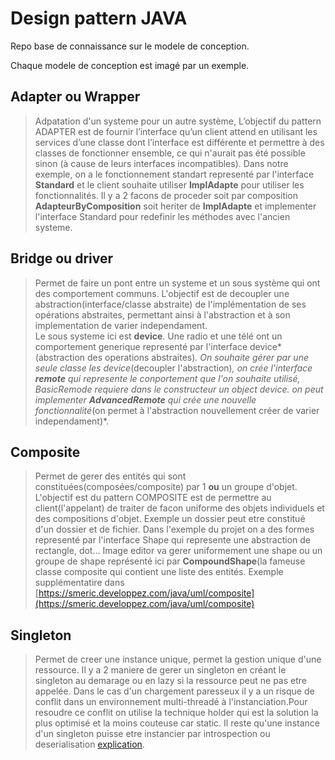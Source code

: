 # Design pattern JAVA 

Repo base de connaissance sur le modele de conception.

Chaque modele de conception est imagé par un exemple.

## Adapter ou Wrapper
> Adpatation d'un systeme pour un autre système, L’objectif du pattern ADAPTER est de fournir l’interface qu’un client attend en utilisant les services d’une classe dont l’interface est différente et permettre à des classes de fonctionner ensemble, ce qui n'aurait pas été possible sinon (à cause de leurs interfaces incompatibles).
Dans notre exemple, on a le fonctionnement standart representé par l'interface **Standard** et le client souhaite utiliser **ImplAdapte** pour utiliser les fonctionnalités. Il y a 2 facons de proceder soit par composition **AdapteurByComposition** soit heriter de **ImplAdapte** et implementer l'interface Standard pour redefinir les méthodes avec l'ancien systeme.

## Bridge ou driver
> Permet de faire un pont entre un systeme et un sous système qui ont des comportement communs. L'objectif est de decoupler une abstraction(interface/classe abstraite) de l'implémentation de ses opérations abstraites, permettant ainsi à l'abstraction et à son implementation de varier independament.   
Le sous systeme ici est **device**. Une radio et une télé ont un comportement generique representé par l'interface device*(abstraction des operations abstraites)*.
On souhaite gérer par une seule classe les device*(decoupler l'abstraction)*, on crée l'interface **remote** qui represente le conportement que l'on souhaite utilisé, BasicRemode requiere dans le constructeur un object device. on peut implementer **AdvancedRemote** qui crée une nouvelle fonctionnalité*(on permet à l'abstraction nouvellement créer de varier independament)*.


## Composite
>Permet de gerer des entités qui sont constituées(composées/composite) par 1 **ou** un groupe d'objet. L'objectif est du pattern COMPOSITE est de permettre au client(l'appelant) de traiter de facon uniforme des objets individuels et des compositions d'objet. Exemple un dossier peut etre constitué d'un dossier et de fichier.
Dans l'exemple du projet on a des formes representé par l'interface Shape qui represente une abstraction de rectangle, dot... Image editor va gerer uniformement une shape ou un groupe de shape représenté ici par **CompoundShape**(la fameuse classe composite qui contient une liste des entités. Exemple supplémentatire dans [https://smeric.developpez.com/java/uml/composite](https://smeric.developpez.com/java/uml/composite)

## Singleton 
>Permet de creer une instance unique, permet la gestion unique d'une ressource. Il y a 2 maniere de gerer un singleton en créant le singleton au demarage ou en lazy si la ressource peut ne pas etre appelée. Dans le cas d'un chargement paresseux il y a un risque de conflit dans un environnement multi-threadé à l'instanciation.Pour resoudre ce conflit on utilise la technique holder qui est la solution la plus optimisé et la moins couteuse car static. Il reste qu'une instance d'un singleton puisse etre instancier par introspection ou deserialisation [explication](http://blog.paumard.org/2011/04/22/bilan-sur-le-pattern-singleton/).  



 
  
